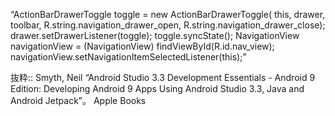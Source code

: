 “ActionBarDrawerToggle toggle = new ActionBarDrawerToggle(
this, drawer, toolbar,
R.string.navigation_drawer_open,
R.string.navigation_drawer_close);
drawer.setDrawerListener(toggle);
toggle.syncState();
NavigationView navigationView = (NavigationView)
findViewById(R.id.nav_view);
navigationView.setNavigationItemSelectedListener(this);”

抜粋:: Smyth, Neil  “Android Studio 3.3 Development Essentials - Android 9 Edition: Developing Android 9 Apps Using Android Studio 3.3, Java and Android Jetpack”。 Apple Books  
